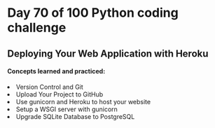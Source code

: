<h1> Day 70 of 100 Python coding challenge </h1>
<h2>Deploying Your Web Application with Heroku</h2>

<h4> Concepts learned and practiced: </h4>
<li>Version Control and Git
<li>Upload Your Project to GitHub
<li>Use gunicorn and Heroku to host your website
<li> Setup a WSGI server with gunicorn
<li> Upgrade SQLite Database to PostgreSQL
